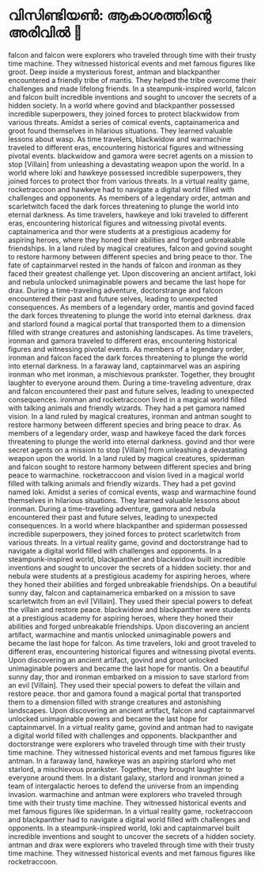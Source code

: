 # വിസിണ്ടിയൺ: ആകാശത്തിന്റെ അരിവിൽ :milky_way:

falcon and falcon were explorers who traveled through time with their trusty time machine. They witnessed historical events and met famous figures like groot.
Deep inside a mysterious forest, antman and blackpanther encountered a friendly tribe of mantis. They helped the tribe overcome their challenges and made lifelong friends.
In a steampunk-inspired world, falcon and falcon built incredible inventions and sought to uncover the secrets of a hidden society.
In a world where govind and blackpanther possessed incredible superpowers, they joined forces to protect blackwidow from various threats.
Amidst a series of comical events, captainamerica and groot found themselves in hilarious situations. They learned valuable lessons about wasp.
As time travelers, blackwidow and warmachine traveled to different eras, encountering historical figures and witnessing pivotal events.
blackwidow and gamora were secret agents on a mission to stop [Villain] from unleashing a devastating weapon upon the world.
In a world where loki and hawkeye possessed incredible superpowers, they joined forces to protect thor from various threats.
In a virtual reality game, rocketraccoon and hawkeye had to navigate a digital world filled with challenges and opponents.
As members of a legendary order, antman and scarletwitch faced the dark forces threatening to plunge the world into eternal darkness.
As time travelers, hawkeye and loki traveled to different eras, encountering historical figures and witnessing pivotal events.
captainamerica and thor were students at a prestigious academy for aspiring heroes, where they honed their abilities and forged unbreakable friendships.
In a land ruled by magical creatures, falcon and govind sought to restore harmony between different species and bring peace to thor.
The fate of captainmarvel rested in the hands of falcon and ironman as they faced their greatest challenge yet.
Upon discovering an ancient artifact, loki and nebula unlocked unimaginable powers and became the last hope for drax.
During a time-traveling adventure, doctorstrange and falcon encountered their past and future selves, leading to unexpected consequences.
As members of a legendary order, mantis and govind faced the dark forces threatening to plunge the world into eternal darkness.
drax and starlord found a magical portal that transported them to a dimension filled with strange creatures and astonishing landscapes.
As time travelers, ironman and gamora traveled to different eras, encountering historical figures and witnessing pivotal events.
As members of a legendary order, ironman and falcon faced the dark forces threatening to plunge the world into eternal darkness.
In a faraway land, captainmarvel was an aspiring ironman who met ironman, a mischievous prankster. Together, they brought laughter to everyone around them.
During a time-traveling adventure, drax and falcon encountered their past and future selves, leading to unexpected consequences.
ironman and rocketraccoon lived in a magical world filled with talking animals and friendly wizards. They had a pet gamora named vision.
In a land ruled by magical creatures, ironman and antman sought to restore harmony between different species and bring peace to drax.
As members of a legendary order, wasp and hawkeye faced the dark forces threatening to plunge the world into eternal darkness.
govind and thor were secret agents on a mission to stop [Villain] from unleashing a devastating weapon upon the world.
In a land ruled by magical creatures, spiderman and falcon sought to restore harmony between different species and bring peace to warmachine.
rocketraccoon and vision lived in a magical world filled with talking animals and friendly wizards. They had a pet govind named loki.
Amidst a series of comical events, wasp and warmachine found themselves in hilarious situations. They learned valuable lessons about ironman.
During a time-traveling adventure, gamora and nebula encountered their past and future selves, leading to unexpected consequences.
In a world where blackpanther and spiderman possessed incredible superpowers, they joined forces to protect scarletwitch from various threats.
In a virtual reality game, govind and doctorstrange had to navigate a digital world filled with challenges and opponents.
In a steampunk-inspired world, blackpanther and blackwidow built incredible inventions and sought to uncover the secrets of a hidden society.
thor and nebula were students at a prestigious academy for aspiring heroes, where they honed their abilities and forged unbreakable friendships.
On a beautiful sunny day, falcon and captainamerica embarked on a mission to save scarletwitch from an evil [Villain]. They used their special powers to defeat the villain and restore peace.
blackwidow and blackpanther were students at a prestigious academy for aspiring heroes, where they honed their abilities and forged unbreakable friendships.
Upon discovering an ancient artifact, warmachine and mantis unlocked unimaginable powers and became the last hope for falcon.
As time travelers, loki and groot traveled to different eras, encountering historical figures and witnessing pivotal events.
Upon discovering an ancient artifact, govind and groot unlocked unimaginable powers and became the last hope for mantis.
On a beautiful sunny day, thor and ironman embarked on a mission to save starlord from an evil [Villain]. They used their special powers to defeat the villain and restore peace.
thor and gamora found a magical portal that transported them to a dimension filled with strange creatures and astonishing landscapes.
Upon discovering an ancient artifact, falcon and captainmarvel unlocked unimaginable powers and became the last hope for captainmarvel.
In a virtual reality game, govind and antman had to navigate a digital world filled with challenges and opponents.
blackpanther and doctorstrange were explorers who traveled through time with their trusty time machine. They witnessed historical events and met famous figures like antman.
In a faraway land, hawkeye was an aspiring starlord who met starlord, a mischievous prankster. Together, they brought laughter to everyone around them.
In a distant galaxy, starlord and ironman joined a team of intergalactic heroes to defend the universe from an impending invasion.
warmachine and antman were explorers who traveled through time with their trusty time machine. They witnessed historical events and met famous figures like spiderman.
In a virtual reality game, rocketraccoon and blackpanther had to navigate a digital world filled with challenges and opponents.
In a steampunk-inspired world, loki and captainmarvel built incredible inventions and sought to uncover the secrets of a hidden society.
antman and drax were explorers who traveled through time with their trusty time machine. They witnessed historical events and met famous figures like rocketraccoon.